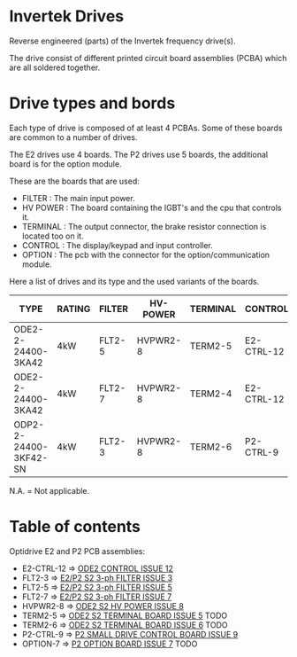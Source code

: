 # Invertek Drives

Reverse engineered (parts) of the Invertek frequency drive(s).

The drive consist of different printed circuit board assemblies (PCBA)
 which are all soldered together.

# Drive types and bords

Each type of drive is composed of at least 4 PCBAs. Some of these boards
 are common to a number of drives.
 
The E2 drives use 4 boards.
The P2 drives use 5 boards, the additional board is for the option module. 
 
These are the boards that are used:

* FILTER : The main input power.
* HV POWER : The board containing the IGBT's and the cpu that controls it.
* TERMINAL : The output connector, the brake resistor connection is located too on it.
* CONTROL : The display/keypad and input controller.
* OPTION : The pcb with the connector for the option/communication module. 
 
Here a list of drives and its type and the used variants of the boards.

| TYPE                  | RATING | FILTER | HV-POWER | TERMINAL | CONTROL    | OPTION   |
|-----------------------|--------|--------|----------|----------|------------|----------|
| ODE2-2-24400-3KA42    | 4kW    | FLT2-5 | HVPWR2-8 | TERM2-5  | E2-CTRL-12 | N.A.     |
| ODE2-2-24400-3KA42    | 4kW    | FLT2-7 | HVPWR2-8 | TERM2-4  | E2-CTRL-12 | N.A.     |
| ODP2-2-24400-3KF42-SN | 4kW    | FLT2-3 | HVPWR2-8 | TERM2-6  | P2-CTRL-9  | OPTION-7 |

N.A. = Not applicable.

# Table of contents

Optidrive E2 and P2 PCB assemblies:

* E2-CTRL-12 => [ODE2 CONTROL ISSUE 12](ode2-control-issue-12/readme.md)
* FLT2-3 => [E2/P2 S2 3-ph FILTER ISSUE 3](e2-p2-s2-filter-issue-3/readme.md)
* FLT2-5 => [E2/P2 S2 3-ph FILTER ISSUE 5](e2-p2-s2-filter-issue-5/readme.md)
* FLT2-7 => [E2/P2 S2 3-ph FILTER ISSUE 7](e2-p2-s2-filter-issue-5/readme.md)
* HVPWR2-8 => [ODE2 S2 HV POWER ISSUE 8](ode2-s2-hv-power-issue-8/readme.md)
* TERM2-5 => [ODE2 S2 TERMINAL BOARD ISSUE 5](todo.txt) TODO
* TERM2-6 => [ODE2 S2 TERMINAL BOARD ISSUE 6](todo.txt) TODO
* P2-CTRL-9 => [P2 SMALL DRIVE CONTROL BOARD ISSUE 9](odp2-control-issue-9/readme.md)
* OPTION-7 => [P2 OPTION BOARD ISSUE 7](todo.txt) TODO
